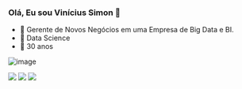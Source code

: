 ### Olá, Eu sou Vinícius Simon 👋

- 🔭 Gerente de Novos Negócios em uma Empresa de Big Data e BI.
- 🌱 Data Science 
- 👯 30 anos

![image](https://user-images.githubusercontent.com/91741744/137005598-6b0cc3a6-4ca1-4a21-8860-724d933e4e94.png)

  <div> 

  <a href="https://www.instagram.com/simons_rs/?hl=pt-br" target="_blank"><img src="https://img.shields.io/badge/-Instagram-%23E4405F?style=for-the-badge&logo=instagram&logoColor=white" target="_blank"></a>
  <a href = "mailto:vinienglert@gmail.com"><img src="https://img.shields.io/badge/-Gmail-%23333?style=for-the-badge&logo=gmail&logoColor=white" target="_blank"></a>
  <a href="https://www.linkedin.com/in/vin%C3%ADcius-englert-simon-81752916b/" target="_blank"><img src="https://img.shields.io/badge/-LinkedIn-%230077B5?style=for-the-badge&logo=linkedin&logoColor=white" target="_blank"></a> 
    
